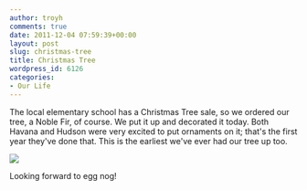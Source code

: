 ```yaml
---
author: troyh
comments: true
date: 2011-12-04 07:59:39+00:00
layout: post
slug: christmas-tree
title: Christmas Tree
wordpress_id: 6126
categories:
- Our Life
---
```


The local elementary school has a Christmas Tree sale, so we ordered our tree, a Noble Fir, of course. We put it up and decorated it today. Both Havana and Hudson were very excited to put ornaments on it; that's the first year they've done that. This is the earliest we've ever had our tree up too.

[![](http://farm8.staticflickr.com/7174/6451133071_a4e97a6665.jpg)](http://www.flickr.com/photos/troyh/6451133071/)

Looking forward to egg nog!



